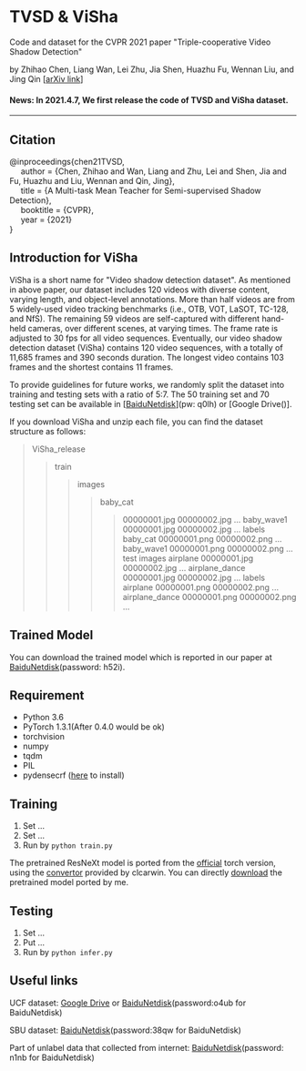 # TVSD & ViSha
Code and dataset for the CVPR 2021 paper "Triple-cooperative Video Shadow Detection"

by Zhihao Chen, Liang Wan, Lei Zhu, Jia Shen, Huazhu Fu, Wennan Liu, and Jing Qin [[arXiv link](https://arxiv.org/abs/2103.06533)]

#### News: In 2021.4.7, We first release the code of TVSD and ViSha dataset.

***

## Citation
@inproceedings{chen21TVSD,   
&nbsp;&nbsp;&nbsp;&nbsp;  author = {Chen, Zhihao and Wan, Liang and Zhu, Lei and Shen, Jia and Fu, Huazhu and Liu, Wennan and Qin, Jing},    
&nbsp;&nbsp;&nbsp;&nbsp;  title = {A Multi-task Mean Teacher for Semi-supervised Shadow Detection},    
&nbsp;&nbsp;&nbsp;&nbsp;  booktitle = {CVPR},    
&nbsp;&nbsp;&nbsp;&nbsp;  year  = {2021}    
}

## Introduction for ViSha
ViSha is a short name for "Video shadow detection dataset". As mentioned in above paper, our dataset includes 120 videos with diverse content, varying length, and object-level annotations. More than half videos are from 5 widely-used video tracking benchmarks (i.e., OTB, VOT, LaSOT, TC-128, and NfS). The remaining 59 videos are self-captured with different hand-held cameras, over different scenes, at varying times. The frame rate is adjusted to 30 fps for all video sequences. Eventually, our video shadow detection dataset (ViSha) contains 120 video sequences, with a totally of 11,685 frames and 390 seconds duration. The longest video contains 103 frames and the shortest contains 11 frames.

To provide guidelines for future works, we randomly split the dataset into training and testing sets with a ratio of 5:7. The 50 training set and 70 testing set can be available in [[BaiduNetdisk](https://pan.baidu.com/s/1DYjXERQuIlbtNPe4wFcJXA)](pw: q0lh) or [Google Drive()].

If you download ViSha and unzip each file, you can find the dataset structure as follows:
>ViSha_release
>>train
>>>images
>>>>baby_cat
>>>>>00000001.jpg
>>>>>00000002.jpg
>>>>>...
>>>>baby_wave1
>>>>>00000001.jpg
>>>>>00000002.jpg
>>>>>...
>>>labels
>>>>baby_cat
>>>>>00000001.png
>>>>>00000002.png
>>>>>...
>>>>baby_wave1
>>>>>00000001.png
>>>>>00000002.png
>>>>>...
>>test
>>>images
>>>>airplane
>>>>>00000001.jpg
>>>>>00000002.jpg
>>>>>...
>>>>airplane_dance
>>>>>00000001.jpg
>>>>>00000002.jpg
>>>>>...
>>>labels
>>>>airplane
>>>>>00000001.png
>>>>>00000002.png
>>>>>...
>>>>airplane_dance
>>>>>00000001.png
>>>>>00000002.png
>>>>>...


## Trained Model
You can download the trained model which is reported in our paper at [BaiduNetdisk](https://pan.baidu.com/s/1yjnsjE7mDPnEaHxdtNFhhQ)(password: h52i).

## Requirement
* Python 3.6
* PyTorch 1.3.1(After 0.4.0 would be ok)
* torchvision
* numpy
* tqdm
* PIL
* pydensecrf ([here](https://github.com/Andrew-Qibin/dss_crf) to install)

## Training
1. Set ...
2. Set ...
3. Run by ```python train.py```

The pretrained ResNeXt model is ported from the [official](https://github.com/facebookresearch/ResNeXt) torch version,
using the [convertor](https://github.com/clcarwin/convert_torch_to_pytorch) provided by clcarwin. 
You can directly [download](https://drive.google.com/open?id=1dnH-IHwmu9xFPlyndqI6MfF4LvH6JKNQ) the pretrained model ported by me.

## Testing
1. Set ...
2. Put ...
2. Run by ```python infer.py```

## Useful links
UCF dataset: [Google Drive](https://drive.google.com/open?id=12DOmMVmE-oNuJVXmkBJrkfBvuDd0O70N) or [BaiduNetdisk](https://pan.baidu.com/s/1zt9ya1lzNcoGoc2CET3mdg)(password:o4ub for BaiduNetdisk)

SBU dataset: [BaiduNetdisk](https://pan.baidu.com/s/1FYQYLSkuTivjaRJVjjJhJw)(password:38qw for BaiduNetdisk)

Part of unlabel data that collected from internet: [BaiduNetdisk](https://pan.baidu.com/s/1_kdpwBlZ-K6gcZz45Tcg7g)(password: n1nb for BaiduNetdisk)
